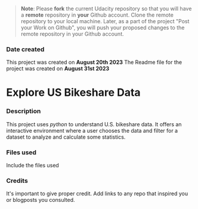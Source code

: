 >**Note**: Please **fork** the current Udacity repository so that you will have a **remote** repository in **your** Github account. Clone the remote repository to your local machine. Later, as a part of the project "Post your Work on Github", you will push your proposed changes to the remote repository in your Github account.

### Date created
This project was created on **August 20th 2023**
The Readme file for the project was created on **August 31st 2023**

# Explore US Bikeshare Data


### Description
This project uses _python_ to understand U.S. bikeshare data. It offers an interactive environment where a user chooses the data and filter for a dataset to analyze and calculate some statistics.

### Files used
Include the files used

### Credits
It's important to give proper credit. Add links to any repo that inspired you or blogposts you consulted.

